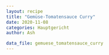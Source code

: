 ```yaml
---
layout: recipe
title: "Gemüse-Tomatensauce Curry"
date: 2020-11-08
categories: Hauptgericht
author: Ash

data_file: gemuese_tomatensauce_curry
---
```

